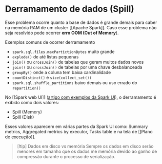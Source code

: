 # Derramamento de dados (Spill)

Esse problema ocorre quanto a base de dados é grande demais para caber na memória RAM de um cluster [[Apache Spark]]. Caso esse problema não seja resolvido pode ocorrer **erro OOM (Out of Memory**).

Exemplos comuns de ocorrer derramamento

- `spark.sql.files.maxPartictionBytes` muito grande
- `explode()` de até listas pequenas
- `join()` ou `crossJoin()` de tabelas que geram muitos dados novos
- `join()` ou `crossJoin()` de tabelas por uma chave desbalanceada
- `groupBy()` onde a coluna tem baixa cardinalidade
- `countDistinct()` e `size(collect_set())`
- `spark.sql.shuffle_partitions` baixo demais ou uso errado do `repartition()`

No [[Spark web UI]] ([artigo com exemplos da Spark UI](https://medium.com/road-to-data-engineering/spark-performance-optimization-series-2-spill-685126e9d21f)), o derramamento é exibido como dois valores:

- Spill (Memory)
- Spill (Disk)

Esses valores aparecem em várias partes da Spark UI como: Summary metrics, Aggregated metrics by executor, Tasks table e na tela de [[Plano de execução]].

> [!tip] Dados em disco vs memória
> Sempre os dados em disco serão menores em tamanho que os dados me memória devido ao ganho de compressão durante o processo de serialização.